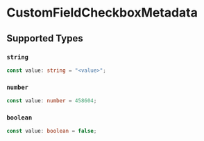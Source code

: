 # CustomFieldCheckboxMetadata


## Supported Types

### `string`

```typescript
const value: string = "<value>";
```

### `number`

```typescript
const value: number = 458604;
```

### `boolean`

```typescript
const value: boolean = false;
```

